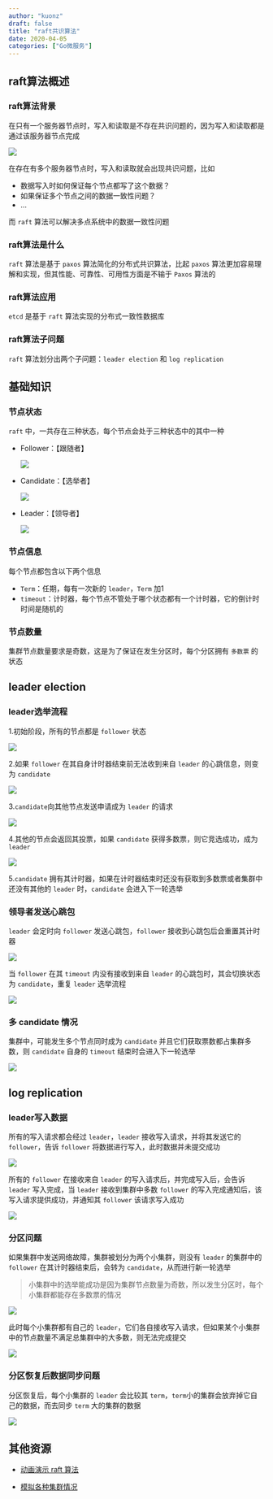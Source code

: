```yaml
---
author: "kuonz"
draft: false
title: "raft共识算法"
date: 2020-04-05
categories: ["Go微服务"]
---
```

  
## raft算法概述

### raft算法背景

在只有一个服务器节点时，写入和读取是不存在共识问题的，因为写入和读取都是通过该服务器节点完成

![](/01-raft共识算法-images/1.gif)

在存在有多个服务器节点时，写入和读取就会出现共识问题，比如

* 数据写入时如何保证每个节点都写了这个数据？
* 如果保证多个节点之间的数据一致性问题？
* ...

而 `raft` 算法可以解决多点系统中的数据一致性问题

### raft算法是什么

`raft` 算法是基于 `paxos` 算法简化的分布式共识算法，比起 `paxos` 算法更加容易理解和实现，但其性能、可靠性、可用性方面是不输于 `Paxos` 算法的

### raft算法应用

`etcd` 是基于 `raft` 算法实现的分布式一致性数据库

### raft算法子问题

`raft` 算法划分出两个子问题：`leader election` 和 `log replication`



## 基础知识

### 节点状态

`raft` 中，一共存在三种状态，每个节点会处于三种状态中的其中一种

* Follower：【跟随者】

  ![](/01-raft共识算法-images/image-20200321000854692.png)

* Candidate：【选举者】

  ![](/01-raft共识算法-images/image-20200321000938705.png)

* Leader：【领导者】

  ![](/01-raft共识算法-images/image-20200321001023381.png)

### 节点信息

每个节点都包含以下两个信息

* `Term`：任期，每有一次新的 `leader`，`Term` 加1
* `timeout`：计时器，每个节点不管处于哪个状态都有一个计时器，它的倒计时时间是随机的



### 节点数量

集群节点数量要求是奇数，这是为了保证在发生分区时，每个分区拥有 `多数票` 的状态



## leader election

### leader选举流程

1.初始阶段，所有的节点都是 `follower` 状态

![](/01-raft共识算法-images/image-20200321001145211.png)

2.如果 `follower` 在其自身计时器结束前无法收到来自 `leader` 的心跳信息，则变为 `candidate`

![](/01-raft共识算法-images/7.gif)

3.`candidate`向其他节点发送申请成为 `leader` 的请求

![](/01-raft共识算法-images/2.gif)

4.其他的节点会返回其投票，如果 `candidate` 获得多数票，则它竞选成功，成为 `leader`

![](/01-raft共识算法-images/3.gif)

5.`candidate` 拥有其计时器，如果在计时器结束时还没有获取到多数票或者集群中还没有其他的 `leader` 时，`candidate` 会进入下一轮选举



### 领导者发送心跳包

`leader` 会定时向 `follower` 发送心跳包，`follower` 接收到心跳包后会重置其计时器

![](/01-raft共识算法-images/6.gif)

当 `follower` 在其 `timeout` 内没有接收到来自 `leader` 的心跳包时，其会切换状态为 `candidate`，重复 `leader` 选举流程

![](/01-raft共识算法-images/8.gif)



### 多 candidate 情况

集群中，可能发生多个节点同时成为 `candidate` 并且它们获取票数都占集群多数，则 `candidate` 自身的 `timeout` 结束时会进入下一轮选举

![](/01-raft共识算法-images/9.gif)



## log replication

### leader写入数据

所有的写入请求都会经过 `leader`，`leader` 接收写入请求，并将其发送它的 `follower`，告诉 `follower` 将数据进行写入，此时数据并未提交成功

![](/01-raft共识算法-images/4.gif)

所有的 `follower` 在接收来自 `leader` 的写入请求后，并完成写入后，会告诉 `leader` 写入完成，当 `leader` 接收到集群中多数 `follower` 的写入完成通知后，该写入请求提供成功，并通知其 `follower` 该请求写入成功

![](/01-raft共识算法-images/5.gif)



### 分区问题

如果集群中发送网络故障，集群被划分为两个小集群，则没有 `leader` 的集群中的 `follower` 在其计时器结束后，会转为 `candidate`，从而进行新一轮选举

> 小集群中的选举能成功是因为集群节点数量为奇数，所以发生分区时，每个小集群都能存在多数票的情况

![](/01-raft共识算法-images/10.gif)

此时每个小集群都有自己的 `leader`，它们各自接收写入请求，但如果某个小集群中的节点数量不满足总集群中的大多数，则无法完成提交

![](/01-raft共识算法-images/image-20200321012640668.png)

### 分区恢复后数据同步问题

分区恢复后，每个小集群的 `leader` 会比较其 `term`，`term`小的集群会放弃掉它自己的数据，而去同步 `term` 大的集群的数据

![](/01-raft共识算法-images/11.gif)



## 其他资源

* [动画演示 raft 算法](http://thesecretlivesofdata.com/raft)

* [模拟各种集群情况](https://raft.github.io/)